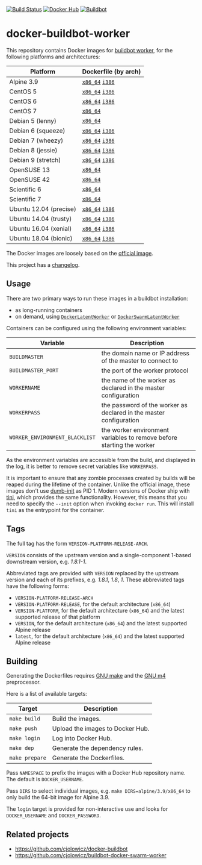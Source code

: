 [![Build Status](https://travis-ci.com/cjolowicz/docker-buildbot-worker.svg?branch=master)](https://travis-ci.com/cjolowicz/docker-buildbot-worker)
[![Docker Hub](https://img.shields.io/docker/cloud/build/cjolowicz/buildbot-worker.svg)](https://hub.docker.com/r/cjolowicz/buildbot-worker)
[![Buildbot](https://img.shields.io/badge/buildbot-1.8.2-brightgreen.svg)](https://buildbot.net/)

# docker-buildbot-worker

This repository contains Docker images for
[buildbot worker](https://buildbot.net/), for the following platforms
and architectures:

| Platform | Dockerfile (by arch) |
| --- | --- |
| Alpine 3.9 | [`x86_64`](alpine/3.9/x86_64/Dockerfile) [`i386`](alpine/3.9/i386/Dockerfile) |
| CentOS 5 | [`x86_64`](centos/5/x86_64/Dockerfile) [`i386`](centos/5/i386/Dockerfile) |
| CentOS 6 | [`x86_64`](centos/6/x86_64/Dockerfile) [`i386`](centos/6/i386/Dockerfile) |
| CentOS 7 | [`x86_64`](centos/7/x86_64/Dockerfile) |
| Debian 5 (lenny) | [`x86_64`](debian/5/x86_64/Dockerfile) |
| Debian 6 (squeeze) | [`x86_64`](debian/6/x86_64/Dockerfile) [`i386`](debian/6/i386/Dockerfile) |
| Debian 7 (wheezy) | [`x86_64`](debian/7/x86_64/Dockerfile) [`i386`](debian/7/i386/Dockerfile) |
| Debian 8 (jessie) | [`x86_64`](debian/8/x86_64/Dockerfile) [`i386`](debian/8/i386/Dockerfile) |
| Debian 9 (stretch) | [`x86_64`](debian/9/x86_64/Dockerfile) [`i386`](debian/9/i386/Dockerfile) |
| OpenSUSE 13 | [`x86_64`](opensuse/13/x86_64/Dockerfile) |
| OpenSUSE 42 | [`x86_64`](opensuse/42/x86_64/Dockerfile) |
| Scientific 6 | [`x86_64`](scientific/6/x86_64/Dockerfile) |
| Scientific 7 | [`x86_64`](scientific/7/x86_64/Dockerfile) |
| Ubuntu 12.04 (precise) | [`x86_64`](ubuntu/12.04/x86_64/Dockerfile) [`i386`](ubuntu/12.04/i386/Dockerfile) |
| Ubuntu 14.04 (trusty) | [`x86_64`](ubuntu/14.04/x86_64/Dockerfile) [`i386`](ubuntu/14.04/i386/Dockerfile) |
| Ubuntu 16.04 (xenial) | [`x86_64`](ubuntu/16.04/x86_64/Dockerfile) [`i386`](ubuntu/16.04/i386/Dockerfile) |
| Ubuntu 18.04 (bionic) | [`x86_64`](ubuntu/18.04/x86_64/Dockerfile) [`i386`](ubuntu/18.04/i386/Dockerfile) |

The Docker images are loosely based on the
[official image](https://github.com/buildbot/buildbot/tree/master/worker).

This project has a [changelog](CHANGELOG.md).

## Usage

There are two primary ways to run these images in a buildbot
installation:

- as long-running containers
- on demand, using [`DockerLatentWorker`](http://docs.buildbot.net/current/manual/configuration/workers-docker.html) or [`DockerSwarmLatentWorker`](https://github.com/cjolowicz/buildbot-docker-swarm-worker)

Containers can be configured using the following environment
variables:

| Variable | Description |
| --- | --- |
| `BUILDMASTER` | the domain name or IP address of the master to connect to |
| `BUILDMASTER_PORT` | the port of the worker protocol |
| `WORKERNAME` | the name of the worker as declared in the master configuration |
| `WORKERPASS` | the password of the worker as declared in the master configuration |
| `WORKER_ENVIRONMENT_BLACKLIST` | the worker environment variables to remove before starting the worker |

As the environment variables are accessible from the build, and
displayed in the log, it is better to remove secret variables like
`WORKERPASS`.

It is important to ensure that any zombie processes created by builds
will be reaped during the lifetime of the container. Unlike the
official image, these images don't use
[dumb-init](https://github.com/Yelp/dumb-init) as PID 1. Modern
versions of Docker ship with [tini](https://github.com/krallin/tini),
which provides the same functionality. However, this means that you
need to specify the `--init` option when invoking `docker run`. This
will install `tini` as the entrypoint for the container.

## Tags

The full tag has the form `VERSION-PLATFORM-RELEASE-ARCH`.

`VERSION` consists of the upstream version and a single-component
1-based downstream version, e.g. _1.8.1-1_.

Abbreviated tags are provided with `VERSION` replaced by the upstream
version and each of its prefixes, e.g. _1.8.1_, _1.8_, _1_. These
abbreviated tags have the following forms:

- `VERSION-PLATFORM-RELEASE-ARCH`
- `VERSION-PLATFORM-RELEASE`, for the default architecture (`x86_64`)
- `VERSION-PLATFORM`, for the default architecture (`x86_64`) and the
   latest supported release of that platform
- `VERSION`, for the default architecture (`x86_64`) and the latest
   supported Alpine release
- `latest`, for the default architecture (`x86_64`) and the latest
   supported Alpine release

## Building

Generating the Dockerfiles requires
[GNU make](https://www.gnu.org/software/make/) and the
[GNU m4](https://www.gnu.org/software/m4/) preprocessor.

Here is a list of available targets:

| Target | Description |
| --- | --- |
| `make build` | Build the images. |
| `make push` | Upload the images to Docker Hub. |
| `make login` | Log into Docker Hub. |
| `make dep` | Generate the dependency rules. |
| `make prepare` | Generate the Dockerfiles. |

Pass `NAMESPACE` to prefix the images with a Docker Hub repository
name. The default is `DOCKER_USERNAME`.

Pass `DIRS` to select individual images, e.g. `make
DIRS=alpine/3.9/x86_64` to only build the 64-bit image for Alpine 3.9.

The `login` target is provided for non-interactive use and looks
for `DOCKER_USERNAME` and `DOCKER_PASSWORD`.

## Related projects

- https://github.com/cjolowicz/docker-buildbot
- https://github.com/cjolowicz/buildbot-docker-swarm-worker
